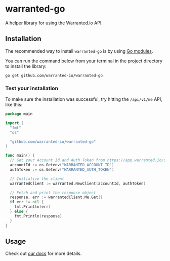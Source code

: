 # warranted-go
A helper library for using the Warranted.io API.

## Installation
The recommended way to install `warranted-go` is by using [Go modules](https://go.dev/ref/mod#go-get).

You can run the command below from your terminal in the project directory to install the library:

```
go get github.com/warranted-io/warranted-go
```

### Test your installation
To make sure the installation was successful, try hitting the `/api/v1/me` API, like this:
```go
package main

import (
  "fmt"
  "os"

  "github.com/warranted-io/warranted-go"
)

func main() {
  // Get your Account Id and Auth Token from https://app.warranted.io/settings/webhook
  accountId := os.Getenv("WARRANTED_ACCOUNT_ID")
  authToken := os.Getenv("WARRANTED_AUTH_TOKEN")

  // Initialize the client
  warrantedClient := warranted.NewClient(accountId, authToken)

  // Fetch and print the response object
  response, err := warrantedClient.Me.Get()
  if err != nil {
    fmt.Println(err)
  } else {
    fmt.Println(response)
  }
}
```

## Usage
Check out [our docs](https://app.warranted.io/docs) for more details.